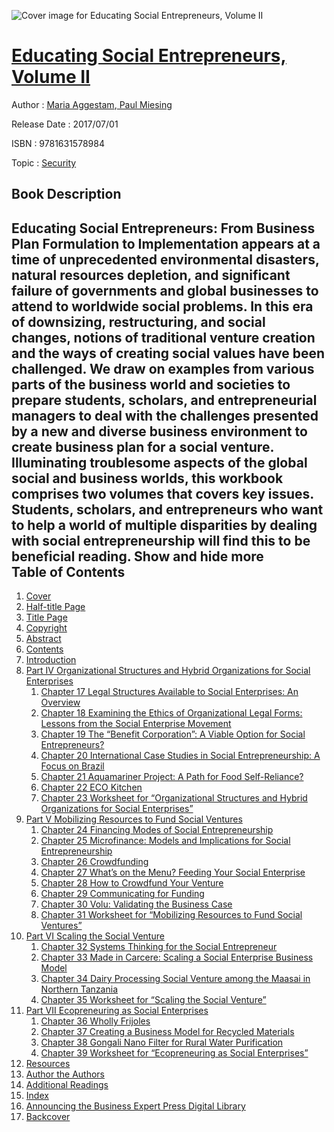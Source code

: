 ![Cover image for Educating Social Entrepreneurs, Volume II](https://imgdetail.ebookreading.net/cover/cover/security/EB9781631578984.jpg)

[Educating Social Entrepreneurs, Volume II](https://ebookreading.net/view/book/Educating+Social+Entrepreneurs%2C+Volume+II-EB9781631578984_1.html "Educating Social Entrepreneurs, Volume II")
====================================================================================================================

Author : [Maria Aggestam](https://ebookreading.net/search/author/Maria+Aggestam),[ Paul Miesing](https://ebookreading.net/search/author/+Paul+Miesing)

Release Date : 2017/07/01

ISBN : 9781631578984

Topic : [Security](https://ebookreading.net/search/category/security)

Book Description
-----------------

 Educating Social Entrepreneurs: From Business Plan Formulation to Implementation appears at a time of unprecedented environmental disasters, natural resources depletion, and significant failure of governments and global businesses to attend to worldwide social problems. In this era of downsizing, restructuring, and social changes, notions of traditional venture creation and the ways of creating social values have been challenged. We draw on examples from various parts of the business world and societies to prepare students, scholars, and entrepreneurial managers to deal with the challenges presented by a new and diverse business environment to create business plan for a social venture. Illuminating troublesome aspects of the global social and business worlds, this workbook comprises two volumes that covers key issues. Students, scholars, and entrepreneurs who want to help a world of multiple disparities by dealing with social entrepreneurship will find this to be beneficial reading.        Show and hide more                
Table of Contents
-----------------

1. [Cover](https://ebookreading.net/view/book/Educating+Social+Entrepreneurs%2C+Volume+II-EB9781631578984_1.html)
1. [Half-title Page](https://ebookreading.net/view/book/Educating+Social+Entrepreneurs%2C+Volume+II-EB9781631578984_2.html)
1. [Title Page](https://ebookreading.net/view/book/Educating+Social+Entrepreneurs%2C+Volume+II-EB9781631578984_3.html)
1. [Copyright](https://ebookreading.net/view/book/Educating+Social+Entrepreneurs%2C+Volume+II-EB9781631578984_4.html)
1. [Abstract](https://ebookreading.net/view/book/Educating+Social+Entrepreneurs%2C+Volume+II-EB9781631578984_5.html)
1. [Contents](https://ebookreading.net/view/book/Educating+Social+Entrepreneurs%2C+Volume+II-EB9781631578984_6.html)
1. [Introduction](https://ebookreading.net/view/book/Educating+Social+Entrepreneurs%2C+Volume+II-EB9781631578984_7.html)
1. [Part IV Organizational Structures and Hybrid Organizations for Social Enterprises](https://ebookreading.net/view/book/Educating+Social+Entrepreneurs%2C+Volume+II-EB9781631578984_8.html)
    1. [Chapter 17 Legal Structures Available to Social Enterprises: An Overview](https://ebookreading.net/view/book/Educating+Social+Entrepreneurs%2C+Volume+II-EB9781631578984_9.html)
    1. [Chapter 18 Examining the Ethics of Organizational Legal Forms: Lessons from the Social Enterprise Movement](https://ebookreading.net/view/book/Educating+Social+Entrepreneurs%2C+Volume+II-EB9781631578984_10.html)
    1. [Chapter 19 The “Benefit Corporation”: A Viable Option for Social Entrepreneurs?](https://ebookreading.net/view/book/Educating+Social+Entrepreneurs%2C+Volume+II-EB9781631578984_11.html)
    1. [Chapter 20 International Case Studies in Social Entrepreneurship: A Focus on Brazil](https://ebookreading.net/view/book/Educating+Social+Entrepreneurs%2C+Volume+II-EB9781631578984_12.html)
    1. [Chapter 21 Aquamariner Project: A Path for Food Self-Reliance?](https://ebookreading.net/view/book/Educating+Social+Entrepreneurs%2C+Volume+II-EB9781631578984_13.html)
    1. [Chapter 22 ECO Kitchen](https://ebookreading.net/view/book/Educating+Social+Entrepreneurs%2C+Volume+II-EB9781631578984_14.html)
    1. [Chapter 23 Worksheet for “Organizational Structures and Hybrid Organizations for Social Enterprises”](https://ebookreading.net/view/book/Educating+Social+Entrepreneurs%2C+Volume+II-EB9781631578984_15.html)
1. [Part V Mobilizing Resources to Fund Social Ventures](https://ebookreading.net/view/book/Educating+Social+Entrepreneurs%2C+Volume+II-EB9781631578984_16.html)
    1. [Chapter 24 Financing Modes of Social Entrepreneurship](https://ebookreading.net/view/book/Educating+Social+Entrepreneurs%2C+Volume+II-EB9781631578984_17.html)
    1. [Chapter 25 Microfinance: Models and Implications for Social Entrepreneurship](https://ebookreading.net/view/book/Educating+Social+Entrepreneurs%2C+Volume+II-EB9781631578984_18.html)
    1. [Chapter 26 Crowdfunding](https://ebookreading.net/view/book/Educating+Social+Entrepreneurs%2C+Volume+II-EB9781631578984_19.html)
    1. [Chapter 27 What’s on the Menu? Feeding Your Social Enterprise](https://ebookreading.net/view/book/Educating+Social+Entrepreneurs%2C+Volume+II-EB9781631578984_20.html)
    1. [Chapter 28 How to Crowdfund Your Venture](https://ebookreading.net/view/book/Educating+Social+Entrepreneurs%2C+Volume+II-EB9781631578984_21.html)
    1. [Chapter 29 Communicating for Funding](https://ebookreading.net/view/book/Educating+Social+Entrepreneurs%2C+Volume+II-EB9781631578984_22.html)
    1. [Chapter 30 Volu: Validating the Business Case](https://ebookreading.net/view/book/Educating+Social+Entrepreneurs%2C+Volume+II-EB9781631578984_23.html)
    1. [Chapter 31 Worksheet for “Mobilizing Resources to Fund Social Ventures”](https://ebookreading.net/view/book/Educating+Social+Entrepreneurs%2C+Volume+II-EB9781631578984_24.html)
1. [Part VI Scaling the Social Venture](https://ebookreading.net/view/book/Educating+Social+Entrepreneurs%2C+Volume+II-EB9781631578984_25.html)
    1. [Chapter 32 Systems Thinking for the Social Entrepreneur](https://ebookreading.net/view/book/Educating+Social+Entrepreneurs%2C+Volume+II-EB9781631578984_26.html)
    1. [Chapter 33 Made in Carcere: Scaling a Social Enterprise Business Model](https://ebookreading.net/view/book/Educating+Social+Entrepreneurs%2C+Volume+II-EB9781631578984_27.html)
    1. [Chapter 34 Dairy Processing Social Venture among the Maasai in Northern Tanzania](https://ebookreading.net/view/book/Educating+Social+Entrepreneurs%2C+Volume+II-EB9781631578984_28.html)
    1. [Chapter 35 Worksheet for “Scaling the Social Venture”](https://ebookreading.net/view/book/Educating+Social+Entrepreneurs%2C+Volume+II-EB9781631578984_29.html)
1. [Part VII Ecopreneuring as Social Enterprises](https://ebookreading.net/view/book/Educating+Social+Entrepreneurs%2C+Volume+II-EB9781631578984_30.html)
    1. [Chapter 36 Wholly Frijoles](https://ebookreading.net/view/book/Educating+Social+Entrepreneurs%2C+Volume+II-EB9781631578984_31.html)
    1. [Chapter 37 Creating a Business Model for Recycled Materials](https://ebookreading.net/view/book/Educating+Social+Entrepreneurs%2C+Volume+II-EB9781631578984_32.html)
    1. [Chapter 38 Gongali Nano Filter for Rural Water Purification](https://ebookreading.net/view/book/Educating+Social+Entrepreneurs%2C+Volume+II-EB9781631578984_33.html)
    1. [Chapter 39 Worksheet for “Ecopreneuring as Social Enterprises”](https://ebookreading.net/view/book/Educating+Social+Entrepreneurs%2C+Volume+II-EB9781631578984_34.html)
1. [Resources](https://ebookreading.net/view/book/Educating+Social+Entrepreneurs%2C+Volume+II-EB9781631578984_35.html)
1. [Author the Authors](https://ebookreading.net/view/book/Educating+Social+Entrepreneurs%2C+Volume+II-EB9781631578984_36.html)
1. [Additional Readings](https://ebookreading.net/view/book/Educating+Social+Entrepreneurs%2C+Volume+II-EB9781631578984_37.html)
1. [Index](https://ebookreading.net/view/book/Educating+Social+Entrepreneurs%2C+Volume+II-EB9781631578984_38.html)
1. [Announcing the Business Expert Press Digital Library](https://ebookreading.net/view/book/Educating+Social+Entrepreneurs%2C+Volume+II-EB9781631578984_39.html)
1. [Backcover](https://ebookreading.net/view/book/Educating+Social+Entrepreneurs%2C+Volume+II-EB9781631578984_40.html)
